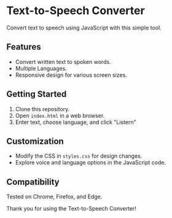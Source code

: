 # Text-to-Speech Converter

Convert text to speech using JavaScript with this simple tool. 

## Features

- Convert written text to spoken words.
- Multiple Languages.
- Responsive design for various screen sizes.

## Getting Started

1. Clone this repository.
2. Open `index.html` in a web browser.
3. Enter text, choose language, and click "Listern"

## Customization

- Modify the CSS in `styles.css` for design changes.
- Explore voice and language options in the JavaScript code.

## Compatibility

Tested on Chrome, Firefox, and Edge.


Thank you for using the Text-to-Speech Converter!
